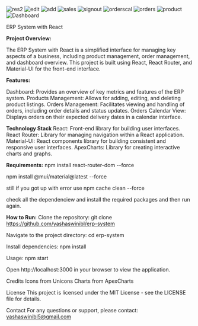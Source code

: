 ![res2](https://github.com/yashaswinibl/erp-system/assets/114874487/f6764f53-c92b-4ff8-83d3-13731eb6ca06)
![edit](https://github.com/yashaswinibl/erp-system/assets/114874487/07d41cd0-e434-44aa-a6ce-aa981505d7d2)
![add](https://github.com/yashaswinibl/erp-system/assets/114874487/a5c1d9f4-6aff-45be-bcb0-aac84a0cc6e2)
![sales](https://github.com/yashaswinibl/erp-system/assets/114874487/0c5e2bae-eafa-419e-ad85-1d4f6fa9a714)
![signout](https://github.com/yashaswinibl/erp-system/assets/114874487/a78ea82f-1d12-4f2b-8809-1984d2486be8)
![orderscal](https://github.com/yashaswinibl/erp-system/assets/114874487/5b41ca5e-b66e-48ea-8757-fdd7e7b99f71)
![orders](https://github.com/yashaswinibl/erp-system/assets/114874487/653c9eea-3ea2-4123-a028-10f15bf76b1d)
![product](https://github.com/yashaswinibl/erp-system/assets/114874487/070a47e7-3cf0-4995-9019-0dd67c21170e)
![Dashboard](https://github.com/yashaswinibl/erp-system/assets/114874487/5589fc0e-ed7d-4e2e-8395-9394d834598b)

ERP System with React

**Project Overview:**

The ERP System with React is a simplified interface for managing key aspects of a business, including product management, order management, and dashboard overview. This project is built using React, React Router, and Material-UI for the front-end interface.

**Features:**

Dashboard: Provides an overview of key metrics and features of the ERP system.
Products Management: Allows for adding, editing, and deleting product listings.
Orders Management: Facilitates viewing and handling of orders, including order details and status updates.
Orders Calendar View: Displays orders on their expected delivery dates in a calendar interface.

**Technology Stack**
React: Front-end library for building user interfaces.
React Router: Library for managing navigation within a React application.
Material-UI: React components library for building consistent and responsive user interfaces.
ApexCharts: Library for creating interactive charts and graphs.

**Requirements:**
npm install react-router-dom   --force

npm install @mui/material@latest --force

still if you got up with error use
npm cache clean --force    

check all the dependenciew and install the required packages and then run again.

**How to Run:**
Clone the repository:
git clone <https://github.com/yashaswinibl/erp-system>

Navigate to the project directory:
cd erp-system

Install dependencies:
npm install

Usage:
npm start

Open http://localhost:3000 in your browser to view the application.

Credits
Icons from Unicons
Charts from ApexCharts

License
This project is licensed under the MIT License - see the LICENSE file for details.

Contact
For any questions or support, please contact: yashaswinibl5@gmail.com
